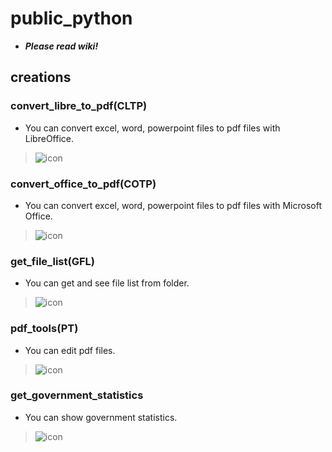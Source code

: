 # public_python
* ***Please read wiki!***
## creations
### convert_libre_to_pdf(CLTP)
* You can convert excel, word, powerpoint files to pdf files with LibreOffice.
> ![icon](https://res.cloudinary.com/nl-taiga-s/image/upload/v1757468193/icon_of_cltp_rgd7iq.svg)
### convert_office_to_pdf(COTP)
* You can convert excel, word, powerpoint files to pdf files with Microsoft Office.
> ![icon](https://res.cloudinary.com/nl-taiga-s/image/upload/v1757468225/icon_of_cotp_poqzus.svg)
### get_file_list(GFL)
* You can get and see file list from folder.
> ![icon](https://res.cloudinary.com/nl-taiga-s/image/upload/v1757468251/icon_of_gfl_d2eyyf.svg)
### pdf_tools(PT)
* You can edit pdf files.
> ![icon](https://res.cloudinary.com/nl-taiga-s/image/upload/v1757468306/icon_of_pt_igi3yq.svg)
### get_government_statistics
* You can show government statistics.
> ![icon](https://res.cloudinary.com/nl-taiga-s/image/upload/v1761634184/icon_of_g2s_d1g8pf.svg)
